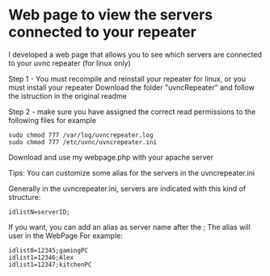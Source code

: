 # Web page to view the servers connected to your repeater

I developed a web page that allows you to see which servers are connected to your uvnc repeater (for linux only)

Step 1 - You must recompile and reinstall your repeater for linux, or you must install your repeater
Download the folder "uvncRepeater" and follow the istruction in the original readme

Step 2 -
make sure you have assigned the correct read permissions to the following files for example
```
sudo chmod 777 /var/log/uvncrepeater.log
sudo chmod 777 /etc/uvnc/uvncrepeater.ini
```
Download and use my webpage.php with your apache server

Tips:
You can customize some alias for the servers in the uvncrepeater.ini

Generally in the uvncrepeater.ini, servers are indicated with this kind of structure:
```
idlistN=serverID;
```

If you want, you can add an alias as server name after the ;
The alias will user in the WebPage
For example:

```
idlist0=12345;gamingPC
idlist1=12346;Alex
idlist1=12347;kitchenPC
```




